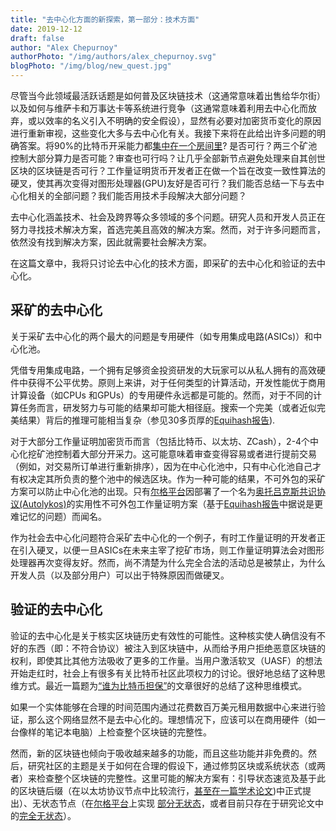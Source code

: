 ```yaml
---
title: "去中心化方面的新探索，第一部分：技术方面"
date: 2019-12-12
draft: false
author: "Alex Chepurnoy"
authorPhoto: "/img/authors/alex_chepurnoy.svg"
blogPhoto: "/img/blog/new_quest.jpg"
---
```


尽管当今此领域最活跃话题是如何普及区块链技术（这通常意味着出售给华尔街）以及如何与维萨卡和万事达卡等系统进行竞争（这通常意味着利用去中心化而放弃，或以效率的名义引入不明确的安全假设），显然有必要对加密货币变化的原因进行重新审视，这些变化大多与去中心化有关。我接下来将在此给出许多问题的明确答案。将90%的比特币开采能力都[集中在一个房间里](https://twitter.com/lopp/status/673398201307664384)? 是否可行？两三个矿池控制大部分算力是否可能？审查也可行吗？让几乎全部新节点避免处理来自其创世区块的区块链是否可行？工作量证明货币开发者正在做一个旨在改变一致性算法的硬叉，使其再次变得对图形处理器(GPU)友好是否可行？我们能否总结一下与去中心化相关的全部问题？我们能否用技术手段解决大部分问题？

去中心化涵盖技术、社会及跨界等众多领域的多个问题。研究人员和开发人员正在努力寻找技术解决方案，首选完美且高效的解决方案。然而，对于许多问题而言，依然没有找到解决方案，因此就需要社会解决方案。

在这篇文章中，我将只讨论去中心化的技术方面，即采矿的去中心化和验证的去中心化。

## 采矿的去中心化

关于采矿去中心化的两个最大的问题是专用硬件（如专用集成电路(ASICs)）和中心化池。

凭借专用集成电路，一个拥有足够资金投资研发的大玩家可以从私人拥有的高效硬件中获得不公平优势。原则上来讲，对于任何类型的计算活动，开发性能优于商用计算设备（如CPUs 和GPUs）的专用硬件永远都是可能的。然而，对于不同的计算任务而言，研发努力与可能的结果却可能大相径庭。搜索一个完美（或者近似完美结果）背后的推理可能相当复杂（参见30多页厚的[Equihash报告](http://ledgerjournal.org/ojs/index.php/ledger/article/view/48)).

对于大部分工作量证明加密货币而言（包括比特币、以太坊、ZCash），2-4个中心化挖矿池控制着大部分开采力。这可能意味着审查变得容易或者进行提前交易（例如，对交易所订单进行重新排序），因为在中心化池中，只有中心化池自己才有权决定其所负责的整个池中的候选区块。作为一种可能的结果，不可外包的采矿方案可以防止中心化池的出现。只有[尔格平台](https://ergoplatform.org/en/)因部署了一个名为[奥托吕克斯共识协议(Autolykos)](https://docs.ergoplatform.com/ErgoPow.pdf)的实用性不可外包工作量证明方案（基于[Equihash报告](http://ledgerjournal.org/ojs/index.php/ledger/article/view/48)中据说是更难记忆的问题）而闻名。

作为社会去中心化问题符合采矿去中心化的一个例子，有时工作量证明的开发者正在引入硬叉，以便一旦ASICs在未来主宰了挖矿市场，则工作量证明算法会对图形处理器再次变得友好。然而，尚不清楚为什么完全合法的活动总是被禁止，为什么开发人员（以及部分用户）可以出于特殊原因而做硬叉。

## 验证的去中心化

验证的去中心化是关于核实区块链历史有效性的可能性。这种核实使人确信没有不好的东西（即：不符合协议）被注入到区块链中，从而给予用户拒绝恶意区块链的权利，即使其比其他方法吸收了更多的工作量。当用户激活软叉（UASF）的想法开始走红时，社会上有很多有关比特币社区此项权力的讨论。很好地总结了这种思维方式。最近一篇题为[“谁为比特币担保”](https://medium.com/@BitcoinErrorLog/who-secures-bitcoin-95b19bbcda3c)的文章很好的总结了这种思维模式。 

如果一个实体能够在合理的时间范围内通过花费数百万美元租用数据中心来进行验证，那么这个网络显然不是去中心化的。理想情况下，应该可以在商用硬件（如一台像样的笔记本电脑）上检查整个区块链的完整性。

然而，新的区块链也倾向于吸收越来越多的功能，而且这些功能并非免费的。然后，研究社区的主题是关于如何在合理的假设下，通过修剪区块或系统状态（或两者）来检查整个区块链的完整性。这里可能的解决方案有：引导状态速览及基于此的区块链后缀（在以太坊协议节点中比较流行，[甚至在一篇学术论文](https://eprint.iacr.org/2018/129.pdf))中正式提出）、无状态节点（在[尔格平台](https://eprint.iacr.org/2016/994)上实现 [部分无状态](https://ergoplatform.org/en/)，或者目前只存在于研究论文中的[完全无状态](https://eprint.iacr.org/2018/968)）。
